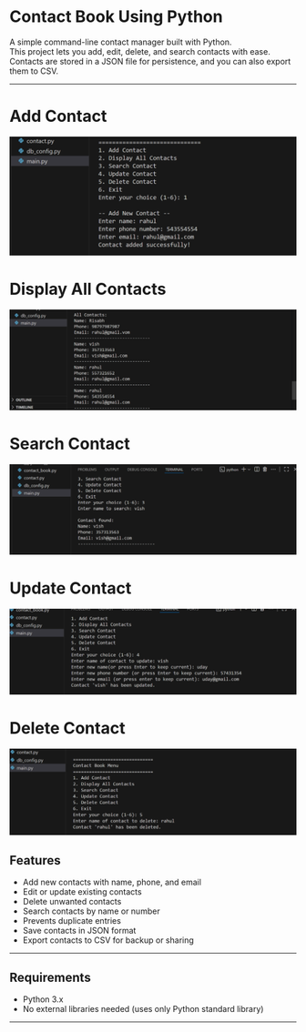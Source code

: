 # Contact Book Using Python

A simple command-line contact manager built with Python.  
This project lets you add, edit, delete, and search contacts with ease.  
Contacts are stored in a JSON file for persistence, and you can also export them to CSV.

---

# Add Contact
![Contact Book Screenshot](https://raw.githubusercontent.com/Jayesh-dev-glitch/Contact-Book-Using-Python/main/Screenshot%202025-09-04%20125131.png)
# Display All Contacts
![Contact Book Screenshot](https://raw.githubusercontent.com/Jayesh-dev-glitch/Contact-Book-Using-Python/main/Screenshot%202025-09-04%20125208.png)
# Search Contact
![Contact Book Screenshot](https://raw.githubusercontent.com/Jayesh-dev-glitch/Contact-Book-Using-Python/main/Screenshot%202025-09-04%20125244.png)
# Update Contact
![Contact Book Screenshot](https://raw.githubusercontent.com/Jayesh-dev-glitch/Contact-Book-Using-Python/main/Screenshot%202025-09-04%20125338.png)
# Delete Contact
![Contact Book Screenshot](https://raw.githubusercontent.com/Jayesh-dev-glitch/Contact-Book-Using-Python/main/Screenshot%202025-09-04%20125357.png)



## Features

- Add new contacts with name, phone, and email  
- Edit or update existing contacts  
- Delete unwanted contacts  
- Search contacts by name or number  
- Prevents duplicate entries  
- Save contacts in JSON format  
- Export contacts to CSV for backup or sharing  

---

## Requirements

- Python 3.x  
- No external libraries needed (uses only Python standard library)

---

